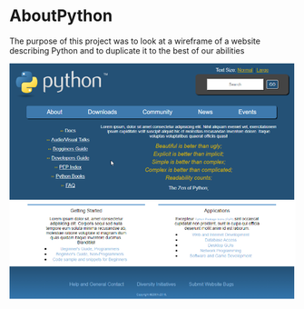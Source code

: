 # AboutPython

The purpose of this project was to look at a wireframe of a website describing Python and to duplicate it to the best of our abilities

![Python site](https://github.com/amountcastlej/AboutPython/blob/main/AboutPython.png)
